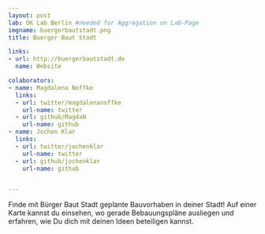 ```yaml
---
layout: post
lab: OK Lab Berlin #needed for Aggregation on Lab-Page
imgname: buergerbautstadt.png
title: Buerger Baut Stadt

links: 
- url: http://buergerbautstadt.de
  name: Website

colaborators:
- name: Magdalena Noffke
  links:
  - url: twitter/magdalenanoffke
    url-name: twitter
  - url: github/MagdaN
    url-name: github
- name: Jochen Klar
  links:
  - url: twitter/jochenklar
    url-name: twitter
  - url: github/jochenklar
    url-name: github


---
```


Finde mit Bürger Baut Stadt geplante Bauvorhaben in deiner Stadt! Auf einer Karte kannst du einsehen, wo gerade Bebauungspläne ausliegen und erfahren, wie Du dich mit deinen Ideen beteiligen kannst.

